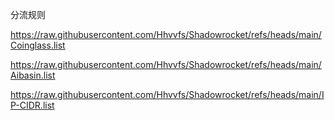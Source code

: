 分流规则

https://raw.githubusercontent.com/Hhvvfs/Shadowrocket/refs/heads/main/Coinglass.list

https://raw.githubusercontent.com/Hhvvfs/Shadowrocket/refs/heads/main/Aibasin.list

https://raw.githubusercontent.com/Hhvvfs/Shadowrocket/refs/heads/main/IP-CIDR.list
